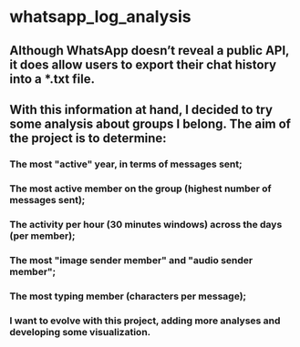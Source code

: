 # whatsapp_log_analysis

## Although WhatsApp doesn’t reveal a public API, it does allow users to export their chat history into a *.txt file.

## With this information at hand, I decided to try some analysis about groups I belong. The aim of the project is to determine:

### The most "active" year, in terms of messages sent;
### The most active member on the group (highest number of messages sent);
### The activity per hour (30 minutes windows) across the days (per member);
### The most "image sender member" and "audio sender member";
### The most typing member (characters per message);

### I want to evolve with this project, adding more analyses and developing some visualization.